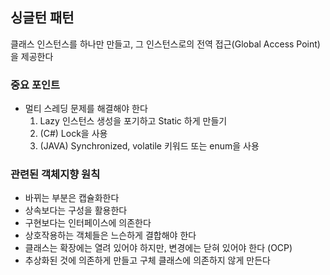 ## 싱글턴 패턴
클래스 인스턴스를 하나만 만들고, 그 인스턴스로의 전역 접근(Global Access Point)을 제공한다

### 중요 포인트
- 멀티 스레딩 문제를 해결해야 한다
  1. Lazy 인스턴스 생성을 포기하고 Static 하게 만들기 
  2. (C#) Lock을 사용
  3. (JAVA) Synchronized, volatile 키워드 또는 enum을 사용

### 관련된 객체지향 원칙
- 바뀌는 부분은 캡슐화한다
- 상속보다는 구성을 활용한다
- 구현보다는 인터페이스에 의존한다
- 상호작용하는 객체들은 느슨하게 결합해야 한다
- 클래스는 확장에는 열려 있어야 하지만, 변경에는 닫혀 있어야 한다 (OCP)
- 추상화된 것에 의존하게 만들고 구체 클래스에 의존하지 않게 만든다